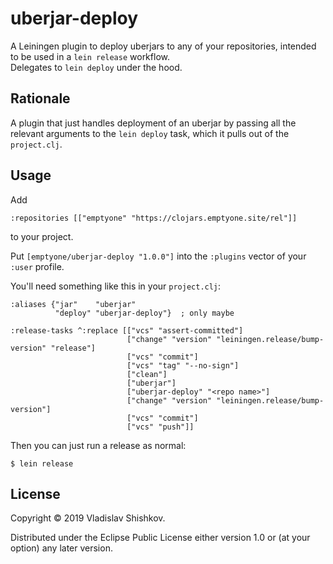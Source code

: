 # uberjar-deploy

A Leiningen plugin to deploy uberjars to any of your repositories, intended to be used in a `lein release` workflow.  
Delegates to `lein deploy` under the hood. 

## Rationale

A plugin that just handles deployment of an uberjar by passing all the relevant arguments to the `lein deploy` task, which it pulls out
of the `project.clj`.

## Usage

Add 
    
    :repositories [["emptyone" "https://clojars.emptyone.site/rel"]]
    
to your project.

Put `[emptyone/uberjar-deploy "1.0.0"]` into the `:plugins` vector of your
`:user` profile.

You'll need something like this in your `project.clj`:

    :aliases {"jar"    "uberjar"
              "deploy" "uberjar-deploy"}  ; only maybe

    :release-tasks ^:replace [["vcs" "assert-committed"]
                              ["change" "version" "leiningen.release/bump-version" "release"]
                              ["vcs" "commit"]
                              ["vcs" "tag" "--no-sign"]
                              ["clean"]
                              ["uberjar"]
                              ["uberjar-deploy" "<repo name>"]
                              ["change" "version" "leiningen.release/bump-version"]
                              ["vcs" "commit"]
                              ["vcs" "push"]]

Then you can just run a release as normal:

    $ lein release

## License

Copyright © 2019 Vladislav Shishkov.

Distributed under the Eclipse Public License either version 1.0 or (at
your option) any later version.
